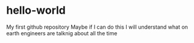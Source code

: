 # hello-world
My first github repository
Maybe if I can do this I will understand what on earth engineers are talknig about all the time
